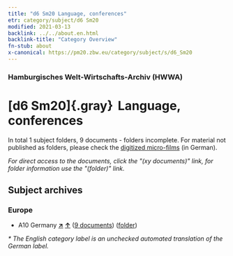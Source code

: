 ```yaml
---
title: "d6 Sm20 Language, conferences"
etr: category/subject/d6 Sm20
modified: 2021-03-13
backlink: ../../about.en.html
backlink-title: "Category Overview"
fn-stub: about
x-canonical: https://pm20.zbw.eu/category/subject/s/d6_Sm20
---
```


### Hamburgisches Welt-Wirtschafts-Archiv (HWWA)
# [d6 Sm20]{.gray}&#8201; Language, conferences&#160; 





In total 1 subject folders, 9 documents - folders incomplete.
For material not published as folders, please check the [digitized micro-films](/film/h1_sh.de.html) (in German).

_For direct access to the documents, click the "(xy documents)" link, for folder information use the "(folder)" link._

## Subject archives



### Europe

- A10 Germany [**&nearr;**](../../../geo/i/126128/about.en.html "Germany (all folders)") [**&uarr;**](../../../geo/about.en.html#A10 "Country category system") (<a href="https://pm20.zbw.eu/dfgview/sh/126128,208733" title="about: Germany : Language, conferences" target="_blank">9 documents</a>) ([folder](../../../../folder/sh/1261xx/126128/2087xx/208733/about.en.html))


_* The English category label is an unchecked automated translation of the German label._


